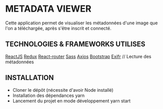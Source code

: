 METADATA VIEWER
===============

Cette application permet de visualiser les métadonnées d'une image que l'on a téléchargée, après s'être inscrit et connecté.

TECHNOLOGIES & FRAMEWORKS UTILISES
----------------------------------

[ReactJS](https://fr.reactjs.org/)
[Redux](https://redux.js.org/)
[React-router](https://reactrouter.com/)
[Sass](https://sass-lang.com/)
[Axios](https://github.com/axios/axios)
[Bootstrap](https://react-bootstrap.github.io/)
[Exifr](https://www.npmjs.com/package/exifr) // Lecture des métadonnées

INSTALLATION
------------

* Cloner le dépôt (nécessite d'avoir Node installé)
* Installation des dépendances
  yarn
* Lancement du projet en mode développement
  yarn start


